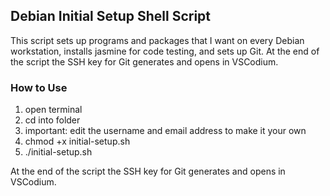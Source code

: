 ## Debian Initial Setup Shell Script ##

This script sets up programs and packages that I want on every Debian workstation, installs jasmine for code testing, and sets up Git. At the end of the script the SSH key for Git generates and opens in VSCodium. 

### How to Use ###

1. open terminal
2. cd into folder
3. important: edit the username and email address to make it your own
4. chmod +x initial-setup.sh
5. ./initial-setup.sh

At the end of the script the SSH key for Git generates and opens in VSCodium. 
